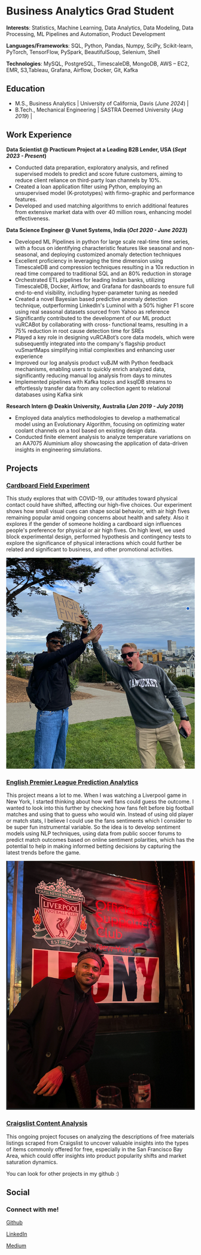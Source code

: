# Business Analytics Grad Student

**Interests**: Statistics, Machine Learning, Data Analytics, Data Modeling, Data Processing, ML Pipelines and Automation, Product Development 

**Languages/Frameworks**: SQL, Python, Pandas, Numpy, SciPy, Scikit-learn, PyTorch, TensorFlow, PySpark, BeautifulSoup, Selenium, Shell

**Technologies**: MySQL, PostgreSQL, TimescaleDB, MongoDB, AWS – EC2, EMR, S3,Tableau, Grafana, Airflow, Docker, Git, Kafka  

## Education						       		
- M.S., Business Analytics	      | University of California, Davis (_June 2024_)  |	        		
- B.Tech., Mechanical Engineering | SASTRA Deemed University (_Aug 2019_)  |

## Work Experience
**Data Scientist @ Practicum Project at a Leading B2B Lender, USA (_Sept 2023 - Present_)**
-	Conducted data preparation, exploratory analysis, and refined supervised models to predict and score future customers, aiming to reduce client reliance on third-party loan channels by 10%.
-	Created a loan application filter using Python, employing an unsupervised model (K-prototypes) with firmo-graphic and performance features.
- Developed and used matching algorithms to enrich additional features from extensive market data with over 40 million rows, enhancing model effectiveness.

**Data Science Engineer @ Vunet Systems, India (_Oct 2020 - June 2023_)**
- Developed ML Pipelines in python for large scale real-time time series, with a focus on identifying characteristic features like seasonal and non-seasonal, and deploying customized anomaly detection techniques
-	Excellent proficiency in leveraging the time dimension using TimescaleDB and compression techniques resulting in a 10x reduction in read time compared to traditional SQL and an 80% reduction in storage
- Orchestrated ETL pipelines for leading Indian banks, utilizing TimescaleDB, Docker, Airflow, and Grafana for dashboards to ensure full end-to-end visibility, including hyper-parameter tuning as needed
- Created a novel Bayesian based predictive anomaly detection technique, outperforming LinkedIn's Luminol with a 50% higher F1 score using real seasonal datasets sourced from Yahoo as reference
- Significantly contributed to the development of our ML product vuRCABot by collaborating with cross- functional teams, resulting in a 75% reduction in root cause detection time for SREs
- Played a key role in designing vuRCABot’s core data models, which were subsequently integrated into the company's flagship product vuSmartMaps simplifying initial complexities and enhancing user experience
- Improved our log analysis product vuBJM with Python feedback mechanisms, enabling users to quickly enrich analyzed data, significantly reducing manual log analysis from days to minutes
- Implemented pipelines with Kafka topics and ksqlDB streams to effortlessly transfer data from any collection agent to relational databases using Kafka sink

**Research Intern @ Deakin University, Australia (_Jan 2019 - July 2019_)**
- Employed data analytics methodologies to develop a mathematical model using an Evolutionary Algorithm, focusing on optimizing water coolant channels on a tool based on existing design data.
- Conducted finite element analysis to analyze temperature variations on an AA7075 Aluminium alloy showcasing the application of data-driven insights in engineering simulations.

## Projects
### [Cardboard Field Experiment](https://github.com/rishikesanr/Field-Experiment-Cardboard-Sign) 

This study explores that with COVID-19, our attitudes toward physical contact could have shifted, affecting our high-five choices. Our experiment shows how small visual cues can shape social behavior, with air high fives remaining popular amid ongoing concerns about health and safety. Also it explores if the gender of someone holding a cardboard sign influences people's preference for physical or air high fives. On high level, we used block experimental design, performed hypothesis and contingency tests to explore
the significance of physical interactions which could further be related and significant to business, and other promotional activities.

![Alamo Square, San Francisco](/assets/images/FE.png)

### [English Premier League Prediction Analytics](https://github.com/rishikesanr/EPL-Prediction-Analytics)

This project means a lot to me. When I was watching a Liverpool game in New York, I started thinking about how well fans could guess the outcome. I wanted to look into this further by checking how fans felt before big football matches and using that to guess who would win. Instead of using old player or match stats, I believe I could use the fans sentiments which I consider to be super fun instrumental variable. So the idea is to develop sentiment models using NLP techniques, using data from public soccer forums to predict match outcomes based on online sentiment polarities, which has the potential to help in making informed betting decisions by capturing the latest trends before the game.

![11th Street Bar, New York City](/assets/images/liverpool.png)

### [Craigslist Content Analysis](https://github.com/rishikesanr/craigslist-content-analysis)

This ongoing project focuses on analyzing the descriptions of free materials listings scraped from Craigslist to uncover valuable insights into the types of items commonly offered for free, especially in the San Francisco Bay Area, which could offer insights into product popularity shifts and market saturation dynamics.

You can look for other projects in my github :) 

## Social
### Connect with me! 
[Github](https://github.com/rishikesanr)

[LinkedIn](https://www.linkedin.com/in/rishikesanr/)

[Medium](https://medium.com/@rishikesanr)



